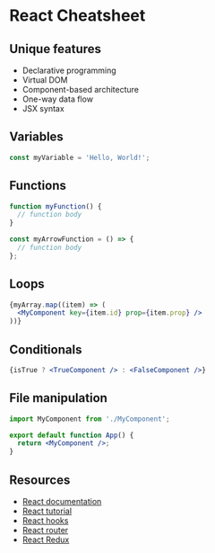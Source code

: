 # React Cheatsheet

## Unique features
- Declarative programming
- Virtual DOM
- Component-based architecture
- One-way data flow
- JSX syntax

## Variables
```jsx
const myVariable = 'Hello, World!';
```

## Functions
```jsx
function myFunction() {
  // function body
}

const myArrowFunction = () => {
  // function body
};
```

## Loops
```jsx
{myArray.map((item) => (
  <MyComponent key={item.id} prop={item.prop} />
))}
```

## Conditionals
```jsx
{isTrue ? <TrueComponent /> : <FalseComponent />}
```

## File manipulation
```jsx
import MyComponent from './MyComponent';

export default function App() {
  return <MyComponent />;
}
```

## Resources
- [React documentation](https://reactjs.org/docs/getting-started.html)
- [React tutorial](https://reactjs.org/tutorial/tutorial.html)
- [React hooks](https://reactjs.org/docs/hooks-intro.html)
- [React router](https://reactrouter.com/web/guides/quick-start)
- [React Redux](https://redux.js.org/introduction/getting-started)